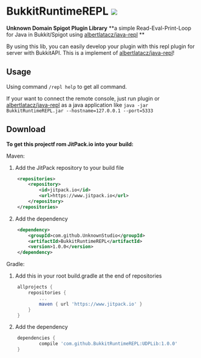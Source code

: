 # BukkitRuntimeREPL [![](https://www.jitpack.io/v/UnknownStudio/BukkitRuntimeREPL.svg)](https://www.jitpack.io/#UnknownStudio/BukkitRuntimeREPL)
**Unknown Domain Spigot Plugin Library**
**a simple Read-Eval-Print-Loop for Java in Bukkit/Spigot using [albertlatacz/java-repl](https://github.com/albertlatacz/java-repl) **

By using this lib, you can easily develop your plugin with this repl plugin for server with BukkitAPI. This is a implement of [albertlatacz/java-repl](https://github.com/albertlatacz/java-repl)!

## Usage

Using command `/repl help` to get all command.

If your want to connect the remote console, 
just run plugin or [albertlatacz/java-repl](https://github.com/albertlatacz/java-repl) 
as a java application like `java -jar BukkitRuntimeREPL.jar --hostname=127.0.0.1 --port=5333`

## Download
**To get this projectf rom JitPack.io into your build:**

Maven:
1. Add the JitPack repository to your build file
```xml
	<repositories>
		<repository>
		    <id>jitpack.io</id>
		    <url>https://www.jitpack.io</url>
		</repository>
	</repositories>
```

2. Add the dependency
```xml
	<dependency>
	    <groupId>com.github.UnknownStudio</groupId>
	    <artifactId>BukkitRuntimeREPL</artifactId>
	    <version>1.0.0</version>
	</dependency>
```

Gradle:
1. Add this in your root build.gradle at the end of repositories
```gradle
	allprojects {
		repositories {
			...
			maven { url 'https://www.jitpack.io' }
		}
	}
```

2. Add the dependency
```gradle
	dependencies {
	        compile 'com.github.BukkitRuntimeREPL:UDPLib:1.0.0'
	}
```
